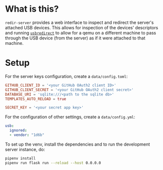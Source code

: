 # What is this?

`redir-server` provides a web interface to inspect and redirect the server's attached USB devices. This allows for inspection of the devices' descriptors and running [`usbredirect`](https://www.spice-space.org/usbredir.html) to allow for a qemu on a different machine to pass through the USB device (from the server) as if it were attached to that machine.

# Setup

For the server keys configuration, create a `data/config.toml`:

```toml
GITHUB_CLIENT_ID = '<your GitHub OAuth2 client ID>'
GITHUB_CLIENT_SECRET = '<your GitHub OAuth2 client secret>'
DATABASE_URI = 'sqlite:///<path to the sqlite db>'
TEMPLATES_AUTO_RELOAD = true

SECRET_KEY = '<your secret app key>'
```

For the configuration of other settings, create a `data/config.yml`:

```yaml
usb:
  ignored:
  - vendor: "1d6b"
```

To set up the venv, install the dependencies and to run the development server instance, do:

```sh
pipenv install
pipenv run flask run --reload --host 0.0.0.0
```
